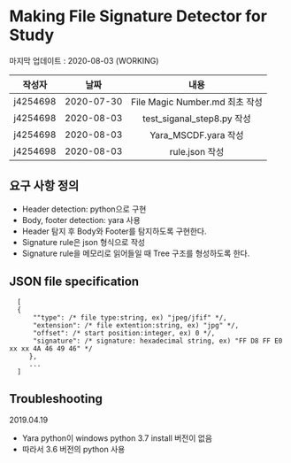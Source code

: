 # Making File Signature Detector for Study

마지막 업데이트 : 2020-08-03 (WORKING)

| 작성자 | 날짜 | 내용 |
|:--------:|:--------:|:--------:|
| j4254698 | 2020-07-30 | File Magic Number.md 최초 작성 |
| j4254698 | 2020-08-03 | test_siganal_step8.py 작성 |
| j4254698 | 2020-08-03 | Yara_MSCDF.yara 작성 |
| j4254698 | 2020-08-03 | rule.json 작성 |

## 요구 사항 정의
* Header detection: python으로 구현
* Body, footer detection: yara 사용
* Header 탐지 후 Body와 Footer를 탐지하도록 구현한다.
* Signature rule은 json 형식으로 작성
* Signature rule을 메모리로 읽어들일 때 Tree 구조를 형성하도록 한다.

## JSON file specification
```]
  [
  {
      ""type": /* file type:string, ex) "jpeg/jfif" */,
      "extension": /* file extention:string, ex) "jpg" */,
      "offset": /* start position:integer, ex) 0 */,
      "signature": /* signature: hexadecimal string, ex) "FF D8 FF E0 xx xx 4A 46 49 46" */
     },
     ...
  ]
```

## Troubleshooting

2019.04.19
* Yara python이 windows python 3.7 install 버전이 없음
* 따라서 3.6 버전의 python 사용
